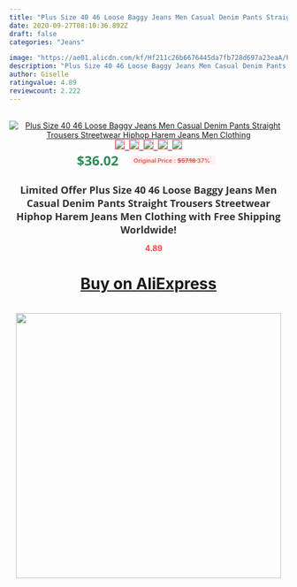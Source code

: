 ```yaml
---
title: "Plus Size 40 46 Loose Baggy Jeans Men Casual Denim Pants Straight Trousers Streetwear Hiphop Harem Jeans Men Clothing"
date: 2020-09-27T08:10:36.892Z
draft: false
categories: "Jeans"

image: "https://ae01.alicdn.com/kf/Hf211c26b6676445da7fb728d697a23eaA/Plus-Size-40-46-Loose-Baggy-Jeans-Men-Casual-Denim-Pants-Straight-Trousers-Streetwear-Hiphop-Harem.jpg"
description: "Plus Size 40 46 Loose Baggy Jeans Men Casual Denim Pants Straight Trousers Streetwear Hiphop Harem Jeans Men Clothing"
author: Giselle
ratingvalue: 4.89
reviewcount: 2.222
---
```

<br>
<div style="text-align: center;">
<a href="https://s.click.aliexpress.com/e/_AF3J8Z" target="_blank" rel="nofollow noopener noreferrer"><img alt="Plus Size 40 46 Loose Baggy Jeans Men Casual Denim Pants Straight Trousers Streetwear Hiphop Harem Jeans Men Clothing" class="magnifier-image" src="https://ae01.alicdn.com/kf/Hf211c26b6676445da7fb728d697a23eaA/Plus-Size-40-46-Loose-Baggy-Jeans-Men-Casual-Denim-Pants-Straight-Trousers-Streetwear-Hiphop-Harem.jpg_640x640.jpg">
<br>
<img style="border:1px solid salmon" src="https://ae01.alicdn.com/kf/Hf211c26b6676445da7fb728d697a23eaA/Plus-Size-40-46-Loose-Baggy-Jeans-Men-Casual-Denim-Pants-Straight-Trousers-Streetwear-Hiphop-Harem.jpg_120x120.jpg">&nbsp;&nbsp;<img style="border:1px solid salmon" src="https://ae01.alicdn.com/kf/H49f3d308462846b29809779614d72ffcN/Plus-Size-40-46-Loose-Baggy-Jeans-Men-Casual-Denim-Pants-Straight-Trousers-Streetwear-Hiphop-Harem.jpg_120x120.jpg">&nbsp;&nbsp;<img style="border:1px solid salmon" src="https://ae01.alicdn.com/kf/H06079e11e89e4b81a020eab34a1d6349v/Plus-Size-40-46-Loose-Baggy-Jeans-Men-Casual-Denim-Pants-Straight-Trousers-Streetwear-Hiphop-Harem.jpg_120x120.jpg">&nbsp;&nbsp;<img style="border:1px solid salmon" src="https://ae01.alicdn.com/kf/Ha1c0fb9802434498bbc77ccab47a690e2/Plus-Size-40-46-Loose-Baggy-Jeans-Men-Casual-Denim-Pants-Straight-Trousers-Streetwear-Hiphop-Harem.jpg_120x120.jpg">&nbsp;&nbsp;<img style="border:1px solid salmon" src="https://ae01.alicdn.com/kf/H213245642fe3414383a31a5320cce7a2B/Plus-Size-40-46-Loose-Baggy-Jeans-Men-Casual-Denim-Pants-Straight-Trousers-Streetwear-Hiphop-Harem.jpg_120x120.jpg"></a></div><br0>
<div style="text-align: center;"><span style="background-color: white; border: 0px; box-sizing: border-box; color: seagreen; display: inline-block; font-family: &quot;open sans&quot; , &quot;arial&quot; , &quot;helvetica&quot; , sans-serif , &quot;heiti&quot;; font-size: 24px; font-stretch: inherit; font-weight: 700; line-height: inherit; margin: 0px 10px 0px 0px; padding: 0px; vertical-align: middle;">$36.02 </span>
<span style="background: rgb(255 , 241 , 241); border-radius: 3px; border: 0px; box-sizing: border-box; color: #ff4747; display: inline-block; font-family: inherit; font-size: 12px; font-stretch: inherit; font-style: inherit; font-variant: inherit; font-weight: 600; line-height: inherit; margin: 0px; padding: 2px 5px; transform: scale(0.9); vertical-align: middle;">Original Price : <b style="text-decoration: line-through;">$57.18 </b> 37%&nbsp;&nbsp;</span></div>
<h1 style="color: #333333; display: inline-block; font-family: &quot;open sans&quot; , &quot;arial&quot; , &quot;helvetica&quot; , sans-serif , &quot;heiti&quot;; font-size: 18px; font-stretch: inherit; font-weight: 700; text-align: center;">Limited Offer Plus Size 40 46 Loose Baggy Jeans Men Casual Denim Pants Straight Trousers Streetwear Hiphop Harem Jeans Men Clothing with Free Shipping Worldwide!</h1>
<div style="color: #ff4747; text-align: center;">
<img src="https://4.bp.blogspot.com/-M0ZcTcb-5uY/XleCXlxnR4I/AAAAAAAAAEc/OrjgMkXV1oMQFaCRZj5HQwOCBcu3w1FegCPcBGAYYCw/s1600/star.png" style="height: 15px;">&nbsp;<b>4.89</b></div>
<div class="button_cont" align="center"><a class="buynow_a" href="https://s.click.aliexpress.com/e/_AF3J8Z" target="_blank" rel="nofollow noopener noreferrer"><H1>Buy on AliExpress</H1></a></div><br>
<div class="separator" style="clear: both; text-align: center;">
<img src="https://lh3.googleusercontent.com/-pTy5HemUv9M/XlePHvY0dAI/AAAAAAAAAE4/0nX5iRUoIWY8eMW9Dpxeirr157OZliDIgCLcBGAsYHQ/s1600/badge.gif" width="480">
</div>
